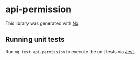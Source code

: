 # api-permission

This library was generated with [Nx](https://nx.dev).

## Running unit tests

Run `ng test api-permission` to execute the unit tests via [Jest](https://jestjs.io).
